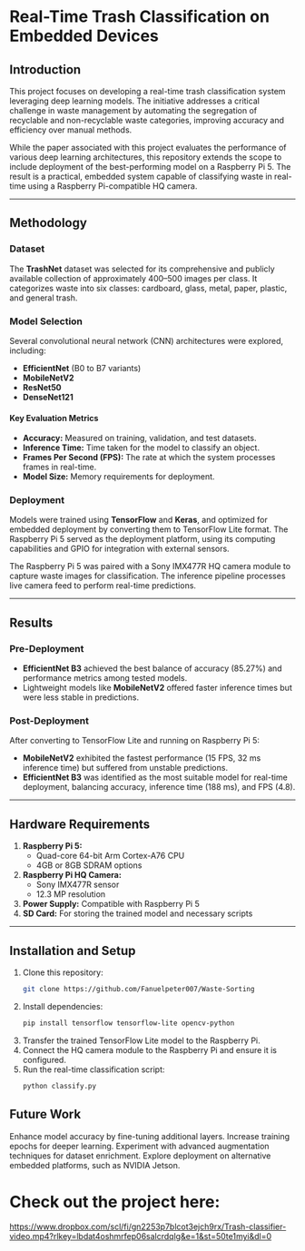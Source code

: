 # Real-Time Trash Classification on Embedded Devices

## Introduction
This project focuses on developing a real-time trash classification system leveraging deep learning models. The initiative addresses a critical challenge in waste management by automating the segregation of recyclable and non-recyclable waste categories, improving accuracy and efficiency over manual methods.

While the paper associated with this project evaluates the performance of various deep learning architectures, this repository extends the scope to include deployment of the best-performing model on a Raspberry Pi 5. The result is a practical, embedded system capable of classifying waste in real-time using a Raspberry Pi-compatible HQ camera.

---

## Methodology

### Dataset
The **TrashNet** dataset was selected for its comprehensive and publicly available collection of approximately 400–500 images per class. It categorizes waste into six classes: cardboard, glass, metal, paper, plastic, and general trash.

### Model Selection
Several convolutional neural network (CNN) architectures were explored, including:
- **EfficientNet** (B0 to B7 variants)
- **MobileNetV2**
- **ResNet50**
- **DenseNet121**

#### Key Evaluation Metrics
- **Accuracy:** Measured on training, validation, and test datasets.
- **Inference Time:** Time taken for the model to classify an object.
- **Frames Per Second (FPS):** The rate at which the system processes frames in real-time.
- **Model Size:** Memory requirements for deployment.

### Deployment
Models were trained using **TensorFlow** and **Keras**, and optimized for embedded deployment by converting them to TensorFlow Lite format. The Raspberry Pi 5 served as the deployment platform, using its computing capabilities and GPIO for integration with external sensors.

The Raspberry Pi 5 was paired with a Sony IMX477R HQ camera module to capture waste images for classification. The inference pipeline processes live camera feed to perform real-time predictions.

---

## Results

### Pre-Deployment
- **EfficientNet B3** achieved the best balance of accuracy (85.27%) and performance metrics among tested models.
- Lightweight models like **MobileNetV2** offered faster inference times but were less stable in predictions.

### Post-Deployment
After converting to TensorFlow Lite and running on Raspberry Pi 5:
- **MobileNetV2** exhibited the fastest performance (15 FPS, 32 ms inference time) but suffered from unstable predictions.
- **EfficientNet B3** was identified as the most suitable model for real-time deployment, balancing accuracy, inference time (188 ms), and FPS (4.8).

---

## Hardware Requirements
1. **Raspberry Pi 5:**
   - Quad-core 64-bit Arm Cortex-A76 CPU
   - 4GB or 8GB SDRAM options
2. **Raspberry Pi HQ Camera:**
   - Sony IMX477R sensor
   - 12.3 MP resolution
3. **Power Supply:** Compatible with Raspberry Pi 5
4. **SD Card:** For storing the trained model and necessary scripts

---

## Installation and Setup

1. Clone this repository:
   ```bash
   git clone https://github.com/Fanuelpeter007/Waste-Sorting
2. Install dependencies:
   ```bash
   pip install tensorflow tensorflow-lite opencv-python
3. Transfer the trained TensorFlow Lite model to the Raspberry Pi.
4. Connect the HQ camera module to the Raspberry Pi and ensure it is configured.
5. Run the real-time classification script:
   ```bash
   python classify.py

## Future Work
Enhance model accuracy by fine-tuning additional layers.
Increase training epochs for deeper learning.
Experiment with advanced augmentation techniques for dataset enrichment.
Explore deployment on alternative embedded platforms, such as NVIDIA Jetson.


# Check out the project here:
https://www.dropbox.com/scl/fi/gn2253p7blcot3ejch9rx/Trash-classifier-video.mp4?rlkey=lbdat4oshmrfep06salcrdqlg&e=1&st=50te1myi&dl=0
